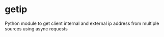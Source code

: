 # getip
Python module to get client internal and external ip address from multiple sources using async requests
